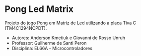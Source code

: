# Pong Led Matrix
Projeto do jogo Pong em Matriz de Led utilizando a placa Tiva C (TM4C1294NCPDT). 

- Autores: Anderson Kmetiuk e Giovanni de Rosso Unruh
- Professor: Guilherme de Santi Peron
- Disciplina: EL66A - Microcontroladores
